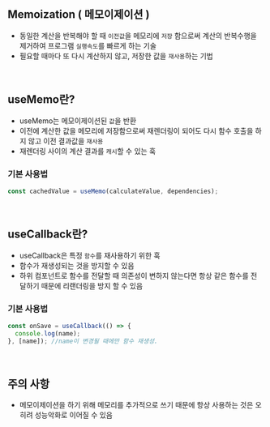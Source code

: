 ## **Memoization ( 메모이제이션 )**

- 동일한 계산을 반복해야 할 때 `이전값`을 메모리에 `저장` 함으로써 계산의 반복수행을 제거하여 프로그램 `실행속도`를 빠르게 하는 기술
- 필요할 때마다 또 다시 계산하지 않고, 저장한 값을 `재사용`하는 기법

<br>

## useMemo란?

- useMemo는 메모이제이션된 `값`을 반환
- 이전에 계산한 값을 메모리에 저장함으로써 재렌더링이 되어도 다시 함수 호출을 하지 않고 이전 결과값을 `재사용`
- 재렌더링 사이의 계산 결과를 `캐시`할 수 있는 훅

### 기본 사용법

```jsx
const cachedValue = useMemo(calculateValue, dependencies);
```

<br/>

## useCallback란?

- useCallback은 특정 `함수`를 재사용하기 위한 훅
- 함수가 재생성되는 것을 방지할 수 있음
- 하위 컴포넌트로 함수를 전달할 때 의존성이 변하지 않는다면 항상 같은 함수를 전달하기 때문에 리랜더링을 방지 할 수 있음

### 기본 사용법

```jsx
const onSave = useCallback(() => {
  console.log(name);
}, [name]); //name이 변경될 때에만 함수 재생성.
```

<br/>

## 주의 사항

- 메모이제이션을 하기 위해 메모리를 추가적으로 쓰기 때문에 항상 사용하는 것은 오히려 성능악화로 이어질 수 있음

